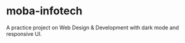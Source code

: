 # moba-infotech
A practice project on Web Design &amp; Development with dark mode and responsive UI.

